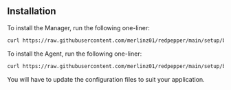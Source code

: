 ## Installation

To install the Manager, run the following one-liner:

```bash
curl https://raw.githubusercontent.com/merlinz01/redpepper/main/setup/bootstrap-manager.sh |  bash -
```

To install the Agent, run the following one-liner:

```bash
curl https://raw.githubusercontent.com/merlinz01/redpepper/main/setup/bootstrap-agent.sh | bash -
```

You will have to update the configuration files to suit your application.
